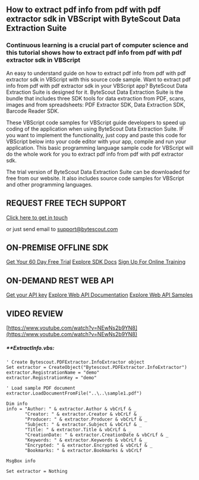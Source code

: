 ## How to extract pdf info from pdf with pdf extractor sdk in VBScript with ByteScout Data Extraction Suite

### Continuous learning is a crucial part of computer science and this tutorial shows how to extract pdf info from pdf with pdf extractor sdk in VBScript

An easy to understand guide on how to extract pdf info from pdf with pdf extractor sdk in VBScript with this source code sample. Want to extract pdf info from pdf with pdf extractor sdk in your VBScript app? ByteScout Data Extraction Suite is designed for it. ByteScout Data Extraction Suite is the bundle that includes three SDK tools for data extraction from PDF, scans, images and from spreadsheets: PDF Extractor SDK, Data Extraction SDK, Barcode Reader SDK.

 These VBScript code samples for VBScript guide developers to speed up coding of the application when using ByteScout Data Extraction Suite. IF you want to implement the functionality, just copy and paste this code for VBScript below into your code editor with your app, compile and run your application. This basic programming language sample code for VBScript will do the whole work for you to extract pdf info from pdf with pdf extractor sdk.

The trial version of ByteScout Data Extraction Suite can be downloaded for free from our website. It also includes source code samples for VBScript and other programming languages.

## REQUEST FREE TECH SUPPORT

[Click here to get in touch](https://bytescout.zendesk.com/hc/en-us/requests/new?subject=ByteScout%20Data%20Extraction%20Suite%20Question)

or just send email to [support@bytescout.com](mailto:support@bytescout.com?subject=ByteScout%20Data%20Extraction%20Suite%20Question) 

## ON-PREMISE OFFLINE SDK 

[Get Your 60 Day Free Trial](https://bytescout.com/download/web-installer?utm_source=github-readme)
[Explore SDK Docs](https://bytescout.com/documentation/index.html?utm_source=github-readme)
[Sign Up For Online Training](https://academy.bytescout.com/)


## ON-DEMAND REST WEB API

[Get your API key](https://pdf.co/documentation/api?utm_source=github-readme)
[Explore Web API Documentation](https://pdf.co/documentation/api?utm_source=github-readme)
[Explore Web API Samples](https://github.com/bytescout/ByteScout-SDK-SourceCode/tree/master/PDF.co%20Web%20API)

## VIDEO REVIEW

[https://www.youtube.com/watch?v=NEwNs2b9YN8](https://www.youtube.com/watch?v=NEwNs2b9YN8)




<!-- code block begin -->

##### ****ExtractInfo.vbs:**
    
```
' Create Bytescout.PDFExtractor.InfoExtractor object
Set extractor = CreateObject("Bytescout.PDFExtractor.InfoExtractor")
extractor.RegistrationName = "demo"
extractor.RegistrationKey = "demo"

' Load sample PDF document
extractor.LoadDocumentFromFile("..\..\sample1.pdf")

Dim info
info = "Author: " & extractor.Author & vbCrLf & _
       "Creator: " & extractor.Creator & vbCrLf & _
       "Producer: " & extractor.Producer & vbCrLf & _
       "Subject: " & extractor.Subject & vbCrLf & _
       "Title: " & extractor.Title & vbCrLf & _
       "CreationDate: " & extractor.CreationDate & vbCrLf & _
       "Keywords: " & extractor.Keywords & vbCrLf & _
       "Encrypted: " & extractor.Encrypted & vbCrLf & _
       "Bookmarks: " & extractor.Bookmarks & vbCrLf

MsgBox info

Set extractor = Nothing


```

<!-- code block end -->